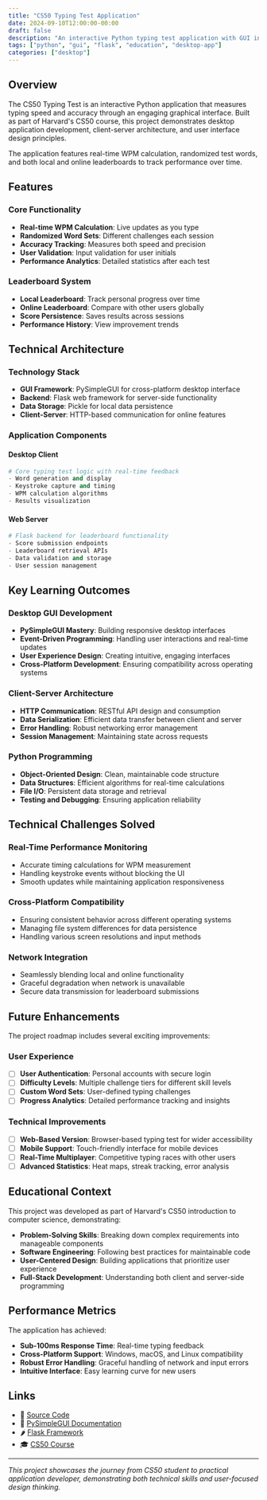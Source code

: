 ```yaml
---
title: "CS50 Typing Test Application"
date: 2024-09-10T12:00:00-00:00
draft: false
description: "An interactive Python typing test application with GUI interface and online leaderboards"
tags: ["python", "gui", "flask", "education", "desktop-app"]
categories: ["desktop"]
---
```


## Overview

The CS50 Typing Test is an interactive Python application that measures typing speed and accuracy through an engaging graphical interface. Built as part of Harvard's CS50 course, this project demonstrates desktop application development, client-server architecture, and user interface design principles.

The application features real-time WPM calculation, randomized test words, and both local and online leaderboards to track performance over time.

## Features

### Core Functionality
- **Real-time WPM Calculation**: Live updates as you type
- **Randomized Word Sets**: Different challenges each session  
- **Accuracy Tracking**: Measures both speed and precision
- **User Validation**: Input validation for user initials
- **Performance Analytics**: Detailed statistics after each test

### Leaderboard System
- **Local Leaderboard**: Track personal progress over time
- **Online Leaderboard**: Compare with other users globally
- **Score Persistence**: Saves results across sessions
- **Performance History**: View improvement trends

## Technical Architecture

### Technology Stack
- **GUI Framework**: PySimpleGUI for cross-platform desktop interface
- **Backend**: Flask web framework for server-side functionality
- **Data Storage**: Pickle for local data persistence
- **Client-Server**: HTTP-based communication for online features

### Application Components

#### Desktop Client
```python
# Core typing test logic with real-time feedback
- Word generation and display
- Keystroke capture and timing
- WPM calculation algorithms
- Results visualization
```

#### Web Server
```python
# Flask backend for leaderboard functionality
- Score submission endpoints
- Leaderboard retrieval APIs
- Data validation and storage
- User session management
```

## Key Learning Outcomes

### Desktop GUI Development
- **PySimpleGUI Mastery**: Building responsive desktop interfaces
- **Event-Driven Programming**: Handling user interactions and real-time updates
- **User Experience Design**: Creating intuitive, engaging interfaces
- **Cross-Platform Development**: Ensuring compatibility across operating systems

### Client-Server Architecture
- **HTTP Communication**: RESTful API design and consumption
- **Data Serialization**: Efficient data transfer between client and server
- **Error Handling**: Robust networking error management
- **Session Management**: Maintaining state across requests

### Python Programming
- **Object-Oriented Design**: Clean, maintainable code structure
- **Data Structures**: Efficient algorithms for real-time calculations
- **File I/O**: Persistent data storage and retrieval
- **Testing and Debugging**: Ensuring application reliability

## Technical Challenges Solved

### Real-Time Performance Monitoring
- Accurate timing calculations for WPM measurement
- Handling keystroke events without blocking the UI
- Smooth updates while maintaining application responsiveness

### Cross-Platform Compatibility
- Ensuring consistent behavior across different operating systems
- Managing file system differences for data persistence
- Handling various screen resolutions and input methods

### Network Integration
- Seamlessly blending local and online functionality
- Graceful degradation when network is unavailable
- Secure data transmission for leaderboard submissions

## Future Enhancements

The project roadmap includes several exciting improvements:

### User Experience
- [ ] **User Authentication**: Personal accounts with secure login
- [ ] **Difficulty Levels**: Multiple challenge tiers for different skill levels
- [ ] **Custom Word Sets**: User-defined typing challenges
- [ ] **Progress Analytics**: Detailed performance tracking and insights

### Technical Improvements
- [ ] **Web-Based Version**: Browser-based typing test for wider accessibility
- [ ] **Mobile Support**: Touch-friendly interface for mobile devices
- [ ] **Real-Time Multiplayer**: Competitive typing races with other users
- [ ] **Advanced Statistics**: Heat maps, streak tracking, error analysis

## Educational Context

This project was developed as part of Harvard's CS50 introduction to computer science, demonstrating:

- **Problem-Solving Skills**: Breaking down complex requirements into manageable components
- **Software Engineering**: Following best practices for maintainable code
- **User-Centered Design**: Building applications that prioritize user experience
- **Full-Stack Development**: Understanding both client and server-side programming

## Performance Metrics

The application has achieved:
- **Sub-100ms Response Time**: Real-time typing feedback
- **Cross-Platform Support**: Windows, macOS, and Linux compatibility  
- **Robust Error Handling**: Graceful handling of network and input errors
- **Intuitive Interface**: Easy learning curve for new users

## Links

- 📁 [Source Code](https://github.com/jmccrystal/CS50-typing-test)
- 🐍 [PySimpleGUI Documentation](https://pysimplegui.readthedocs.io/)
- 🌶️ [Flask Framework](https://flask.palletsprojects.com/)
- 🎓 [CS50 Course](https://cs50.harvard.edu/)

---

*This project showcases the journey from CS50 student to practical application developer, demonstrating both technical skills and user-focused design thinking.*